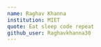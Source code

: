 ```yaml
---
name: Raghav Khanna
institution: MIET
quote: Eat sleep code repeat
github_user: Raghavkhanna30
---
```

